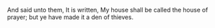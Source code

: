 And said unto them, It is written, My house shall be called the house of prayer; but ye have made it a den of thieves.
